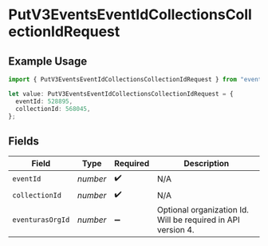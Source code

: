 # PutV3EventsEventIdCollectionsCollectionIdRequest

## Example Usage

```typescript
import { PutV3EventsEventIdCollectionsCollectionIdRequest } from "eventuras-sdk-v2/models/operations";

let value: PutV3EventsEventIdCollectionsCollectionIdRequest = {
  eventId: 528895,
  collectionId: 568045,
};
```

## Fields

| Field                                                        | Type                                                         | Required                                                     | Description                                                  |
| ------------------------------------------------------------ | ------------------------------------------------------------ | ------------------------------------------------------------ | ------------------------------------------------------------ |
| `eventId`                                                    | *number*                                                     | :heavy_check_mark:                                           | N/A                                                          |
| `collectionId`                                               | *number*                                                     | :heavy_check_mark:                                           | N/A                                                          |
| `eventurasOrgId`                                             | *number*                                                     | :heavy_minus_sign:                                           | Optional organization Id. Will be required in API version 4. |